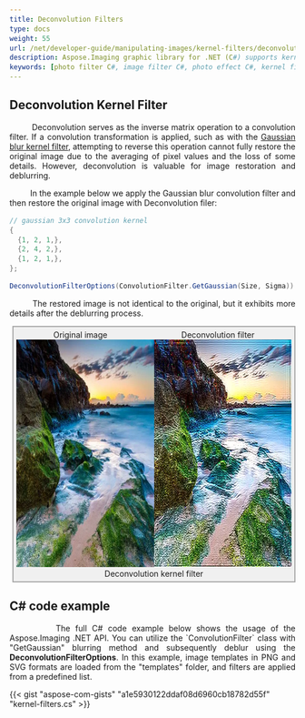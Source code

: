 ```yaml
---
title: Deconvolution Filters
type: docs
weight: 55
url: /net/developer-guide/manipulating-images/kernel-filters/deconvolution-filter/
description: Aspose.Imaging graphic library for .NET (C#) supports kernel filters such Convolution, Deconvolution as well as custom kernels.
keywords: [photo filter C#, image filter C#, photo effect C#, kernel filter, deconvolution filter, kernel matrix, convolution operation, custom kernel filter]
---
```


## Deconvolution Kernel Filter

<p align='justify'>
&nbsp;&nbsp;&nbsp;&nbsp;&nbsp;&nbsp;&nbsp;&nbsp;
Deconvolution serves as the inverse matrix operation to a convolution filter. If a convolution transformation is applied, such as with the <a href="../gaussian-blur-filter/">Gaussian blur kernel filter</a>, attempting to reverse this operation cannot fully restore the original image due to the averaging of pixel values and the loss of some details. However, deconvolution is valuable for image restoration and deblurring.
</p>

<p align='justify'>
&nbsp;&nbsp;&nbsp;&nbsp;&nbsp;&nbsp;&nbsp;&nbsp;
In the example below we apply the Gaussian blur convolution filter and then restore the original image with Deconvolution filer:
</p>

```cs
// gaussian 3x3 convolution kernel
{
  {1, 2, 1,},
  {2, 4, 2,},
  {1, 2, 1,},
};
```

```cs
DeconvolutionFilterOptions(ConvolutionFilter.GetGaussian(Size, Sigma))
```
<p align='justify'>
&nbsp;&nbsp;&nbsp;&nbsp;&nbsp;&nbsp;&nbsp;&nbsp;
The restored image is not identical to the original, but it exhibits more details after the deblurring process.
</p>

<style>
   .frame {
    border: 2px solid darkgray;
    padding: 5px;
    margin: 10px 0 5px 5px;
    background: #f0f0f0;
    align-items: center;
   }
   .marginauto {
    margin: 10px auto 20px;
    display: block;
   }
   .frame figcaption {
    margin: 0 auto;
    display: flex;
    flex-direction: row;
    justify-content: center;
   }
   .container {
    display: flex;
    flex-direction: row;
    align-items: center;
    justify-content: space-around;
   }
</style>

<figure class="frame">
<div class="container">
    <div>
        <figcaption>Original image</figcaption>
    </div>
    <div>
        <figcaption>Deconvolution filter</figcaption>
    </div>
</div>
<div class="container">
    <div>
        <img src="../template-landscape.webp" alt="Original landscape image" width="640" height="400"/>
    </div>
    <div>
        <img src="./deconvolution-gaussian-blur-kernel-filter.webp" alt="Deconvolution Gaussian blur kernel filter" width="640" height="400"/>
    </div>
</div>
<figcaption>Deconvolution kernel filter</figcaption>
</figure>

## C# code example

<p align='justify'>
&nbsp;&nbsp;&nbsp;&nbsp;&nbsp;&nbsp;&nbsp;&nbsp;
The full C# code example below shows the usage of the Aspose.Imaging .NET API. You can utilize the `ConvolutionFilter` class with "GetGaussian" blurring method and subsequently deblur using the <strong>DeconvolutionFilterOptions</strong>. In this example, image templates in PNG and SVG formats are loaded from the "templates" folder, and filters are applied from a predefined list.
</p>

{{< gist "aspose-com-gists" "a1e5930122ddaf08d6960cb18782d55f" "kernel-filters.cs" >}}
